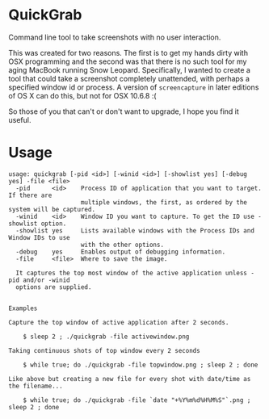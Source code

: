 QuickGrab
=========

Command line tool to take screenshots with no user interaction.

This was created for two reasons. The first is to get my hands dirty with OSX programming and the second was that there is no such tool for my aging MacBook running Snow Leopard. Specifically, I wanted to create a tool that could take a screenshot completely unattended, with perhaps a specified window id or process. A version of `screencapture` in later editions of OS X can do this, but not for OSX 10.6.8 :(

So those of you that can't or don't want to upgrade, I hope you find it useful.



Usage
=========

    usage: quickgrab [-pid <id>] [-winid <id>] [-showlist yes] [-debug yes] -file <file> 
      -pid      <id>    Process ID of application that you want to target. If there are 
                        multiple windows, the first, as ordered by the system will be captured.
      -winid    <id>    Window ID you want to capture. To get the ID use -showlist option.
      -showlist yes     Lists available windows with the Process IDs and Window IDs to use 
                        with the other options.
      -debug    yes     Enables output of debugging information.
      -file     <file>  Where to save the image.
      
      It captures the top most window of the active application unless -pid and/or -winid 
      options are supplied.
      
      
    Examples
        
    Capture the top window of active application after 2 seconds.
        
        $ sleep 2 ; ./quickgrab -file activewindow.png
        
    Taking continuous shots of top window every 2 seconds
        
        $ while true; do ./quickgrab -file topwindow.png ; sleep 2 ; done
        
    Like above but creating a new file for every shot with date/time as the filename...
        
        $ while true; do ./quickgrab -file `date "+%Y%m%d%H%M%S"`.png ; sleep 2 ; done
        
